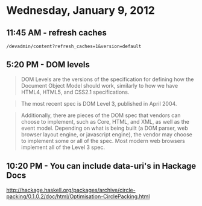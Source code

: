 # Wednesday, January 9, 2012

## 11:45 AM - refresh caches

`/devadmin/content?refresh_caches=1&version=default`

## 5:20 PM - DOM levels

> DOM Levels are the versions of the specification for defining how the
> Document Object Model should work, similarly to how we have HTML4, HTML5, and
> CSS2.1 specifications.

> The most recent spec is DOM Level 3, published in April 2004.

> Additionally, there are pieces of the DOM spec that vendors can choose to
> implement, such as Core, HTML, and XML, as well as the event model. Depending
> on what is being built (a DOM parser, web browser layout engine, or
> javascript engine), the vendor may choose to implement some or all of the
> spec. Most modern web browsers implement all of the Level 3 spec.

## 10:20 PM - You can include data-uri's in Hackage Docs

http://hackage.haskell.org/packages/archive/circle-packing/0.1.0.2/doc/html/Optimisation-CirclePacking.html
